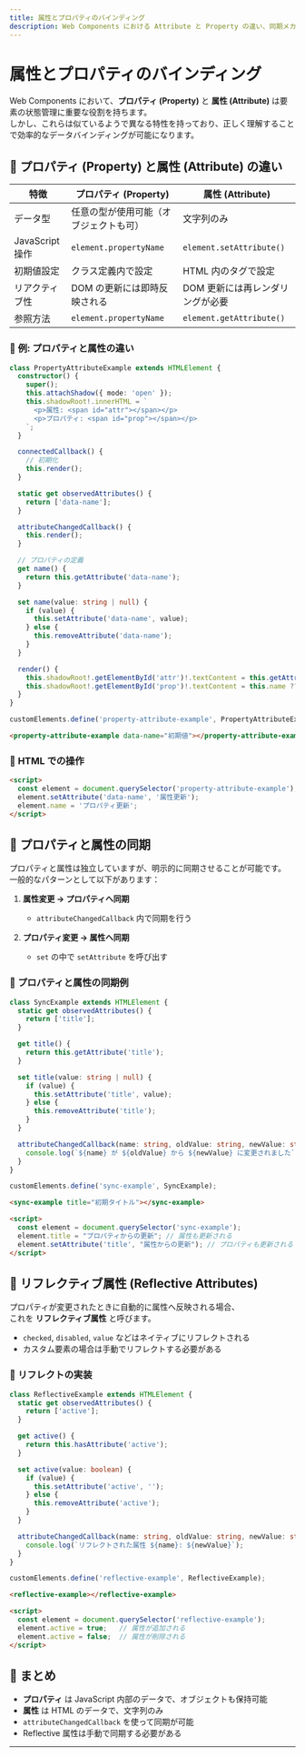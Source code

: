 ```yaml
---
title: 属性とプロパティのバインディング
description: Web Components における Attribute と Property の違い、同期メカニズム、リフレクティブ属性の実装方法を TypeScript で解説。observedAttributes、getter/setter の活用により型安全なデータバインディングを実現します。
---
```


# 属性とプロパティのバインディング

Web Components において、**プロパティ (Property)** と **属性 (Attribute)** は要素の状態管理に重要な役割を持ちます。  
しかし、これらは似ているようで異なる特性を持っており、正しく理解することで効率的なデータバインディングが可能になります。  

## 🔹 **プロパティ (Property) と属性 (Attribute) の違い**
| 特徴          | プロパティ (Property)                       | 属性 (Attribute)                    |
|---------------|-------------------------------------------|------------------------------------|
| データ型       | 任意の型が使用可能（オブジェクトも可）          | 文字列のみ                          |
| JavaScript 操作 | `element.propertyName`                     | `element.setAttribute()`           |
| 初期値設定    | クラス定義内で設定                           | HTML 内のタグで設定                 |
| リアクティブ性  | DOM の更新には即時反映される                 | DOM 更新には再レンダリングが必要     |
| 参照方法      | `element.propertyName`                      | `element.getAttribute()`           |

### 📌 **例: プロパティと属性の違い**
```ts
class PropertyAttributeExample extends HTMLElement {
  constructor() {
    super();
    this.attachShadow({ mode: 'open' });
    this.shadowRoot!.innerHTML = `
      <p>属性: <span id="attr"></span></p>
      <p>プロパティ: <span id="prop"></span></p>
    `;
  }

  connectedCallback() {
    // 初期化
    this.render();
  }

  static get observedAttributes() {
    return ['data-name'];
  }

  attributeChangedCallback() {
    this.render();
  }

  // プロパティの定義
  get name() {
    return this.getAttribute('data-name');
  }

  set name(value: string | null) {
    if (value) {
      this.setAttribute('data-name', value);
    } else {
      this.removeAttribute('data-name');
    }
  }

  render() {
    this.shadowRoot!.getElementById('attr')!.textContent = this.getAttribute('data-name') ?? '未設定';
    this.shadowRoot!.getElementById('prop')!.textContent = this.name ?? '未設定';
  }
}

customElements.define('property-attribute-example', PropertyAttributeExample);
```

```html
<property-attribute-example data-name="初期値"></property-attribute-example>
```

### 📌 **HTML での操作**
```html
<script>
  const element = document.querySelector('property-attribute-example');
  element.setAttribute('data-name', '属性更新');
  element.name = 'プロパティ更新';
</script>
```

## 🔹 **プロパティと属性の同期**
プロパティと属性は独立していますが、明示的に同期させることが可能です。  
一般的なパターンとして以下があります：

1. **属性変更 → プロパティへ同期**
    - `attributeChangedCallback` 内で同期を行う

2. **プロパティ変更 → 属性へ同期**
    - `set` の中で `setAttribute` を呼び出す

### 📌 **プロパティと属性の同期例**
```ts
class SyncExample extends HTMLElement {
  static get observedAttributes() {
    return ['title'];
  }

  get title() {
    return this.getAttribute('title');
  }

  set title(value: string | null) {
    if (value) {
      this.setAttribute('title', value);
    } else {
      this.removeAttribute('title');
    }
  }

  attributeChangedCallback(name: string, oldValue: string, newValue: string) {
    console.log(`${name} が ${oldValue} から ${newValue} に変更されました`);
  }
}

customElements.define('sync-example', SyncExample);
```

```html
<sync-example title="初期タイトル"></sync-example>

<script>
  const element = document.querySelector('sync-example');
  element.title = "プロパティからの更新"; // 属性も更新される
  element.setAttribute('title', "属性からの更新"); // プロパティも更新される
</script>
```

## 🔹 **リフレクティブ属性 (Reflective Attributes)**
プロパティが変更されたときに自動的に属性へ反映される場合、  
これを **リフレクティブ属性** と呼びます。

- `checked`, `disabled`, `value` などはネイティブにリフレクトされる
- カスタム要素の場合は手動でリフレクトする必要がある

### 📌 **リフレクトの実装**
```ts
class ReflectiveExample extends HTMLElement {
  static get observedAttributes() {
    return ['active'];
  }

  get active() {
    return this.hasAttribute('active');
  }

  set active(value: boolean) {
    if (value) {
      this.setAttribute('active', '');
    } else {
      this.removeAttribute('active');
    }
  }

  attributeChangedCallback(name: string, oldValue: string, newValue: string) {
    console.log(`リフレクトされた属性 ${name}: ${newValue}`);
  }
}

customElements.define('reflective-example', ReflectiveExample);
```

```html
<reflective-example></reflective-example>

<script>
  const element = document.querySelector('reflective-example');
  element.active = true;   // 属性が追加される
  element.active = false;  // 属性が削除される
</script>
```

## 🔹 **まとめ**
- **プロパティ** は JavaScript 内部のデータで、オブジェクトも保持可能
- **属性** は HTML のデータで、文字列のみ
- `attributeChangedCallback` を使って同期が可能
- Reflective 属性は手動で同期する必要がある

---